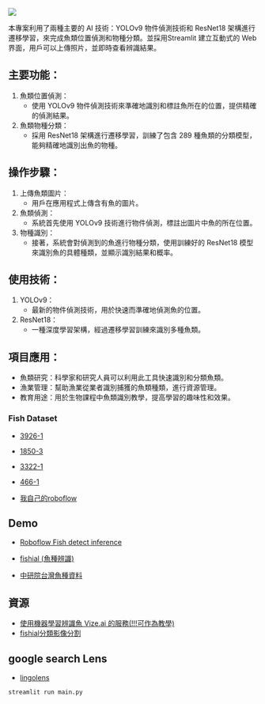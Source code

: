 

![](./screenshot/demo.png)

本專案利用了兩種主要的 AI 技術：YOLOv9 物件偵測技術和 ResNet18 架構進行遷移學習，來完成魚類位置偵測和物種分類。並採用Streamlit 建立互動式的 Web 界面，用戶可以上傳照片，並即時查看辨識結果。

## 主要功能：
1. 魚類位置偵測：
    - 使用 YOLOv9 物件偵測技術來準確地識別和標註魚所在的位置，提供精確的偵測結果。
2. 魚類物種分類：
     - 採用 ResNet18 架構進行遷移學習，訓練了包含 289 種魚類的分類模型，能夠精確地識別出魚的物種。

## 操作步驟：
1. 上傳魚類圖片：
    - 用戶在應用程式上傳含有魚的圖片。
2. 魚類偵測：
    - 系統首先使用 YOLOv9 技術進行物件偵測，標註出圖片中魚的所在位置。
3. 物種識別：
    - 接著，系統會對偵測到的魚進行物種分類，使用訓練好的 ResNet18 模型來識別魚的具體種類，並顯示識別結果和概率。
## 使用技術：
1. YOLOv9：
     - 最新的物件偵測技術，用於快速而準確地偵測魚的位置。
3. ResNet18：
     - 一種深度學習架構，經過遷移學習訓練來識別多種魚類。
   
## 項目應用：
- 魚類研究：科學家和研究人員可以利用此工具快速識別和分類魚類。
- 漁業管理：幫助漁業從業者識別捕獲的魚類種類，進行資源管理。
- 教育用途：用於生物課程中魚類識別教學，提高學習的趣味性和效果。


### Fish Dataset
- [3926-1](https://universe.roboflow.com/siqi-li/fish-detector-ruldt/browse?queryText=&pageSize=50&startingIndex=0&browseQuery=true)
- [1850-3](https://universe.roboflow.com/fairuz/fish_model-4cl7s)
- [3322-1](https://universe.roboflow.com/mec-ywdlp/fish-c67za)
- [466-1](https://universe.roboflow.com/siqi-li/fish-detecton-2.0)

- [我自己的roboflow](https://universe.roboflow.com/yolo-zbpxw/fish-ku7kf/model/1)


## Demo
- [Roboflow Fish detect inference](https://detect.roboflow.com/?model=fish-ku7kf&version=1&api_key=ZAlitxVtkbZWqNvDDxOw)
- [fishial (魚種辨識)](https://www.fishial.ai/solutions)

- [中研院台灣魚種資料](https://fishdb.sinica.edu.tw/knowledge_home)


## 資源
- [使用機器學習辨識魚 Vize.ai 的服務(!!!可作為教學)](https://medium.com/lapis/identify-fish-using-machine-learning-13399e62e9bf)
- [fishial分類影像分割](https://github.com/fishial/fish-identification)

## google search Lens
- [lingolens](https://github.com/OSINT-mindset/lingolens)


```
streamlit run main.py
```
